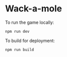 # Wack-a-mole

To run the game locally:

    npm run dev

To build for deployment: 

    npm run build
